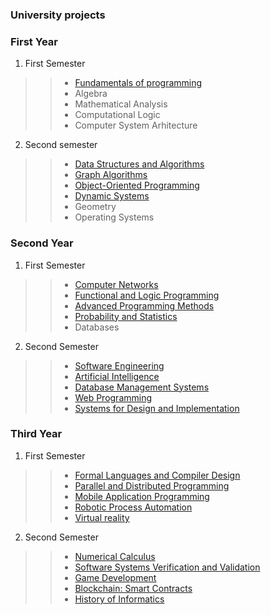 ### University projects

### First Year
1. First Semester
>> * [Fundamentals of programming](First%20Year/First%20Semester/Fundaments%20of%20Programming)
>> * Algebra
>> * Mathematical Analysis
>> * Computational Logic
>> * Computer System Arhitecture

2. Second semester
>> * [Data Structures and Algorithms]()
>> * [Graph Algorithms](First%20Year/Second%20Semester/Graph%20Algorithms)
>> * [Object-Oriented Programming](First%20Year/Second%20Semester/Object-Oriented%20Programming)
>> * [Dynamic Systems]()
>> * Geometry
>> * Operating Systems

### Second Year
1. First Semester
>> * [Computer Networks]()
>> * [Functional and Logic Programming](Second%20Year/First%20Semester/Functional%20and%20Logical%20Programming)
>> * [Advanced Programming Methods](https://github.com/mirunacilibia/Social-Network-Application)
>> * [Probability and Statistics](Second%20Year/First%20Semester/Probability%20and%20Statistics)
>> * Databases
2. Second Semester
>> * [Software Engineering]()
>> * [Artificial Intelligence]()
>> * [Database Management Systems]()
>> * [Web Programming]()
>> * [Systems for Design and Implementation]()

### Third Year
1. First Semester
>> * [Formal Languages and Compiler Design]()
>> * [Parallel and Distributed Programming]()
>> * [Mobile Application Programming]()
>> * [Robotic Process Automation]()
>> * [Virtual reality]()

2. Second Semester
>> * [Numerical Calculus]()
>> * [Software Systems Verification and Validation]()
>> * [Game Development]()
>> * [Blockchain: Smart Contracts]()
>> * [History of Informatics]()

